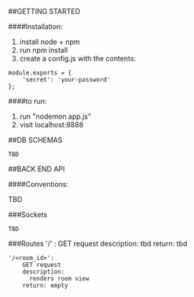 
##GETTING STARTED

####Installation:
1. install node + npm
2. run npm install
3. create a config.js with the contents:
    
```
module.exports = {
    'secret': 'your-password'
};
```

####to run:
1. run "nodemon app.js"
2. visit localhost:8888


##DB SCHEMAS

    TBD

##BACK END API

####Conventions:

TBD

###Sockets
    
    TBD

###Routes
    '/' :
        GET request
        description:
            tbd
        return:
            tbd            

    '/<room_id>': 
        GET request
        description:
          renders room view 
        return: empty
